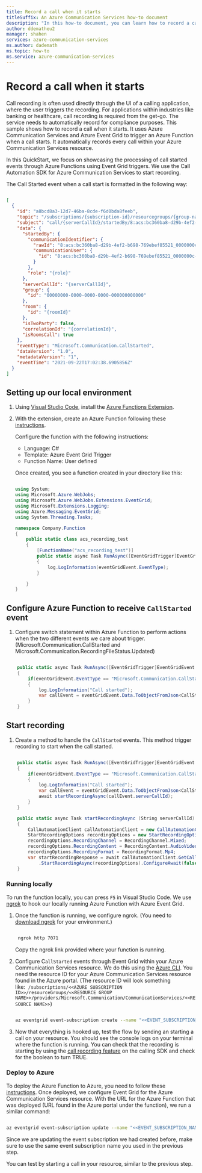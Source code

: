 ```yaml
---
title: Record a call when it starts
titleSuffix: An Azure Communication Services how-to document
description: "In this how-to document, you can learn how to record a call through Azure Communication Services once it starts"
author: ddematheu2
manager: shahen
services: azure-communication-services
ms.author: dademath
ms.topic: how-to
ms.service: azure-communication-services
---
```


# Record a call when it starts

Call recording is often used directly through the UI of a calling application, where the user triggers the recording. For applications within industries like banking or healthcare, call recording is required from the get-go. The service needs to automatically record for compliance purposes. This sample shows how to record a call when it starts. It uses Azure Communication Services and Azure Event Grid to trigger an Azure Function when a call starts. It automatically records every call within your Azure Communication Services resource.

In this QuickStart, we focus on showcasing the processing of call started events through Azure Functions using Event Grid triggers. We use the Call Automation SDK for Azure Communication Services to start recording.

The Call Started event when a call start is formatted in the following way:

```json

[
  {
    "id": "a8bcd8a3-12d7-46ba-8cde-f6d0bda8feeb",
    "topic": "/subscriptions/{subscription-id}/resourcegroups/{group-name}/providers/microsoft.communication/communicationservices/{communication-services-resource-name}",
    "subject": "call/{serverCallId}/startedBy/8:acs:bc360ba8-d29b-4ef2-b698-769ebef85521_0000000c-1fb9-4878-07fd-0848220077e1",
    "data": {
      "startedBy": {
        "communicationIdentifier": {
          "rawId": "8:acs:bc360ba8-d29b-4ef2-b698-769ebef85521_0000000c-1fb9-4878-07fd-0848220077e1",
          "communicationUser": {
            "id": "8:acs:bc360ba8-d29b-4ef2-b698-769ebef85521_0000000c-1fb9-4878-07fd-0848220077e1"
          }
        },
        "role": "{role}"
      },
      "serverCallId": "{serverCallId}",
      "group": {
        "id": "00000000-0000-0000-0000-000000000000"
      },
      "room": {
        "id": "{roomId}"
      },
      "isTwoParty": false,
      "correlationId": "{correlationId}",
      "isRoomsCall": true
    },
    "eventType": "Microsoft.Communication.CallStarted",
    "dataVersion": "1.0",
    "metadataVersion": "1",
    "eventTime": "2021-09-22T17:02:38.6905856Z"
  }
]

```

## Setting up our local environment

1. Using [Visual Studio Code](https://code.visualstudio.com/), install the [Azure Functions Extension](https://marketplace.visualstudio.com/items?itemName=ms-azuretools.vscode-azurefunctions).
2. With the extension, create an Azure Function following these [instructions](https://learn.microsoft.com/azure/azure-functions/create-first-function-vs-code-csharp).

   Configure the function with the following instructions:
   - Language: C#
   - Template: Azure Event Grid Trigger
   - Function Name: User defined

    Once created, you see a function created in your directory like this:

    ```csharp
    
    using System;
    using Microsoft.Azure.WebJobs;
    using Microsoft.Azure.WebJobs.Extensions.EventGrid;
    using Microsoft.Extensions.Logging;
    using Azure.Messaging.EventGrid;
    using System.Threading.Tasks;
    
    namespace Company.Function
    {
        public static class acs_recording_test
        {
            [FunctionName("acs_recording_test")]
            public static async Task RunAsync([EventGridTrigger]EventGridEvent eventGridEvent, ILogger log)
            {
                log.LogInformation(eventGridEvent.EventType);
            }
    
        }
    }

    ```

## Configure Azure Function to receive `CallStarted` event

1. Configure switch statement within Azure Function to perform actions when the two different events we care about trigger. (Microsoft.Communication.CallStarted and Microsoft.Communication.RecordingFileStatus.Updated)

```csharp

    public static async Task RunAsync([EventGridTrigger]EventGridEvent eventGridEvent, ILogger log)
    {
        if(eventGridEvent.EventType == "Microsoft.Communication.CallStarted")
        {
            log.LogInformation("Call started");
            var callEvent = eventGridEvent.Data.ToObjectFromJson<CallStartedEvent>();
        }
    }

```

## Start recording

1. Create a method to handle the `CallStarted` events. This method trigger recording to start when the call started.

```csharp

    public static async Task RunAsync([EventGridTrigger]EventGridEvent eventGridEvent, ILogger log)
    {
        if(eventGridEvent.EventType == "Microsoft.Communication.CallStarted")
        {
            log.LogInformation("Call started");
            var callEvent = eventGridEvent.Data.ToObjectFromJson<CallStartedEvent>();
            await startRecordingAsync(callEvent.serverCallId);
        }
    }

    public static async Task startRecordingAsync (String serverCallId)
    {
        CallAutomationClient callAutomationClient = new CallAutomationClient(Environment.GetEnvironmentVariable("ACS_CONNECTION_STRING"));
        StartRecordingOptions recordingOptions = new StartRecordingOptions(new ServerCallLocator(serverCallId));
        recordingOptions.RecordingChannel = RecordingChannel.Mixed;
        recordingOptions.RecordingContent = RecordingContent.AudioVideo;
        recordingOptions.RecordingFormat = RecordingFormat.Mp4;        
        var startRecordingResponse = await callAutomationClient.GetCallRecording()
            .StartRecordingAsync(recordingOptions).ConfigureAwait(false);
    }

```

### Running locally

To run the function locally, you can press `F5` in Visual Studio Code. We use [ngrok](https://ngrok.com/) to hook our locally running Azure Function with Azure Event Grid.

1. Once the function is running, we configure ngrok. (You need to [download ngrok](https://ngrok.com/download) for your environment.)

   ```bash

    ngrok http 7071

    ```

    Copy the ngrok link provided where your function is running.

2. Configure C`allStarted` events through Event Grid within your Azure Communication Services resource. We do this using the [Azure CLI](https://learn.microsoft.com/cli/azure/install-azure-cli). You need the resource ID for your Azure Communication Services resource found in the Azure portal. (The resource ID will look something like:  `/subscriptions/<<AZURE SUBSCRIPTION ID>>/resourceGroups/<<RESOURCE GROUP NAME>>/providers/Microsoft.Communication/CommunicationServices/<<RESOURCE NAME>>`)

    ```bash

    az eventgrid event-subscription create --name "<<EVENT_SUBSCRIPTION_NAME>>" --endpoint-type webhook --endpoint "<<NGROK URL>>/runtime/webhooks/EventGrid?functionName=<<FUNCTION NAME>> " --source-resource-id "<<RESOURCE_ID>>"  --included-event-types Microsoft.Communication.CallStarted

    ```

3. Now that everything is hooked up, test the flow by sending an starting a call on your resource. You should see the console logs on your terminal where the function is running. You can check that the recording is starting by using the [call recording feature](https://learn.microsoft.com/azure/communication-services/how-tos/calling-sdk/record-calls?pivots=platform-web) on the calling SDK and check for the boolean to turn TRUE.

### Deploy to Azure

To deploy the Azure Function to Azure, you need to follow these [instructions](https://learn.microsoft.com/azure/azure-functions/create-first-function-vs-code-node#deploy-the-project-to-azure). Once deployed, we configure Event Grid for the Azure Communication Services resource. With the URL for the Azure Function that was deployed (URL found in the Azure portal under the function), we run a similar command:

```bash

az eventgrid event-subscription update --name "<<EVENT_SUBSCRIPTION_NAME>>" --endpoint-type azurefunction --endpoint "<<AZ FUNCTION URL>> " --source-resource-id "<<RESOURCE_ID>>"

```

Since we are updating the event subscription we had created before, make sure to use the same event subscription name you used in the previous step.

You can test by starting a call in your resource, similar to the previous step.
